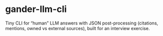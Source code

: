 # gander-llm-cli
Tiny CLI for “human” LLM answers with JSON post-processing (citations, mentions, owned vs external sources), built for an interview exercise.
